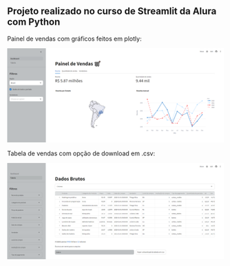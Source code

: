 ## Projeto realizado no curso de Streamlit da Alura com Python

Painel de vendas com gráficos feitos em plotly:

![Dashboard](https://github.com/andreadcsousa/alura_dashboard_streamlit_python/blob/main/Screenshot_2.png)

Tabela de vendas com opção de download em .csv:

![Tabela](https://github.com/andreadcsousa/alura_dashboard_streamlit_python/blob/main/Screenshot_1.png)
